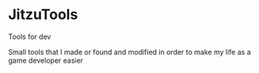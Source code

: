 # JitzuTools
Tools for dev

Small tools that I made or found and modified in order to make my life as a game developer easier
